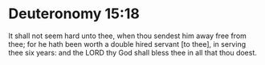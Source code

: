 # Deuteronomy 15:18

It shall not seem hard unto thee, when thou sendest him away free from thee; for he hath been worth a double hired servant [to thee], in serving thee six years: and the LORD thy God shall bless thee in all that thou doest.